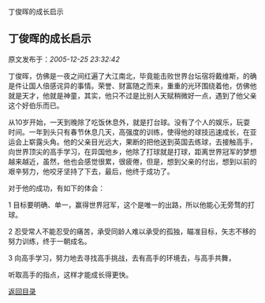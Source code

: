 丁俊晖的成长启示
## 丁俊晖的成长启示

 原文发布于：*2005-12-25 23:32:42*

   
丁俊晖，仿佛是一夜之间红遍了大江南北，毕竟能击败世界台坛宿将戴维斯，的确是件让国人倍感诧异的事情。荣誉、财富随之而来，重重的光环围绕着他，仿佛他就是天才，他就是神童，其实，他只不过是比别人天赋稍微好一点，遇到了他父亲这个好伯乐而已。

 
从10岁开始，一天到晚除了吃饭休息外，就是打台球。没有了个人的娱乐，玩耍时间。一年到头只有春节休息几天，高强度的训练，使得他的球技迅速成长，在亚运会上崭露头角。他的父亲目光远大，果断的把他送到英国去练球，去接触高手，向世界顶尖的高手学习，在异国他乡，他除了打球就是打球，距离世界冠军的梦想越来越近，虽然，他也会感觉很累，很疲倦，但是，想到父亲的付出，想到以前的艰辛努力，他咬牙坚持了下去，最后，他终于成功了。

   对于他的成功，有如下的体会：

1 目标要明确、单一，赢得世界冠军，这个是唯一的出路，所以他能心无旁骛的打球。

2 忍受常人不能忍受的痛苦，承受同龄人难以承受的孤独，瞄准目标，矢志不移的努力训练，终于一朝成名。

3 向高手学习，努力地去寻找高手挑战，去有高手的环境去，与高手共舞，

听取高手的指点，这样才能成长得更快。

[返回目录](index.html)
